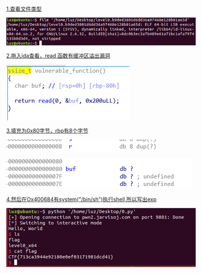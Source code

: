 [1.查看文件类型]()

![](https://github.com/Wraxluz/lz/blob/master/level0/a.png)

[2.拖入ida查看，read 函数有缓冲区溢出漏洞]()

![](https://github.com/Wraxluz/lz/blob/master/level0/b.png)

[3.填充为0x80字节，rbp有8个字节]()

![](https://github.com/Wraxluz/lz/blob/master/level0/c.png)

![](https://github.com/Wraxluz/lz/blob/master/level0/d.png)

[4.然后在Ox400684有system("/bin/sh")执行shell,所以写出exp]()

![](https://github.com/Wraxluz/lz/blob/master/level0/e.png)
